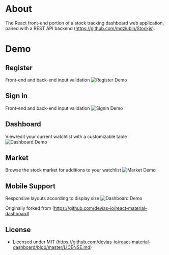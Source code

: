 # About

The React front-end portion of a stock tracking dashboard web application, paired with a REST API backend (https://github.com/mdziubin/Stockjs).

# Demo

## Register
Front-end and back-end input validation
![Register Demo](https://i.imgur.com/KkKSPKA.gif)

## Sign in
Front-end and back-end input validation
![Signin Demo](https://i.imgur.com/MUwBlXz.gif)

## Dashboard
View/edit your current watchlist with a customizable table
![Dashboard Demo](https://i.imgur.com/mvYdHiX.gif)

## Market
Browse the stock market for additions to your watchlist
![Market Demo](https://i.imgur.com/ZmCaRrs.gif)

## Mobile Support
Responsive layouts according to display size
![Dashboard Demo](https://i.imgur.com/WocKTO9.gif)

Originally forked from (https://github.com/devias-io/react-material-dashboard)
## License

- Licensed under MIT (https://github.com/devias-io/react-material-dashboard/blob/master/LICENSE.md)







